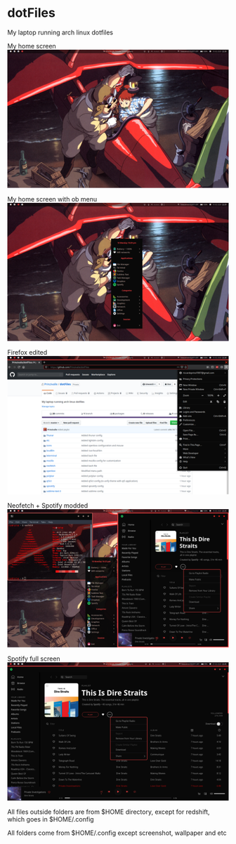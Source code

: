 # dotFiles
My laptop running arch linux dotfiles

My home screen
![Home screen](/screenshot/20200210-222849.png)

My home screen with ob menu
![Home screen menu](/screenshot/20200210-222947.png)

Firefox edited
![Firefox](/screenshot/20200210-222834.png)

Neofetch + Spotify modded
![Neofetch+spotify](/screenshot/20200210-222531.png)

Spotify full screen
![Spotify](/screenshot/20200207-224538.png)

All files outside folders are from $HOME directory, except for redshift, which goes in $HOME/.config

All folders come from $HOME/.config except screenshot, wallpaper and etc
